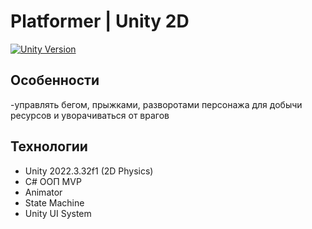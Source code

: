 # Platformer | Unity 2D

[![Unity Version](https://img.shields.io/badge/Unity-2022.3.32f1+-black?logo=unity)](https://unity.com)

##  Особенности
-управлять бегом, прыжками, разворотами персонажа для добычи ресурсов и уворачиваться от врагов

##  Технологии
- Unity 2022.3.32f1 (2D Physics)
- C# ООП MVP
- Animator
- State Machine
- Unity UI System
